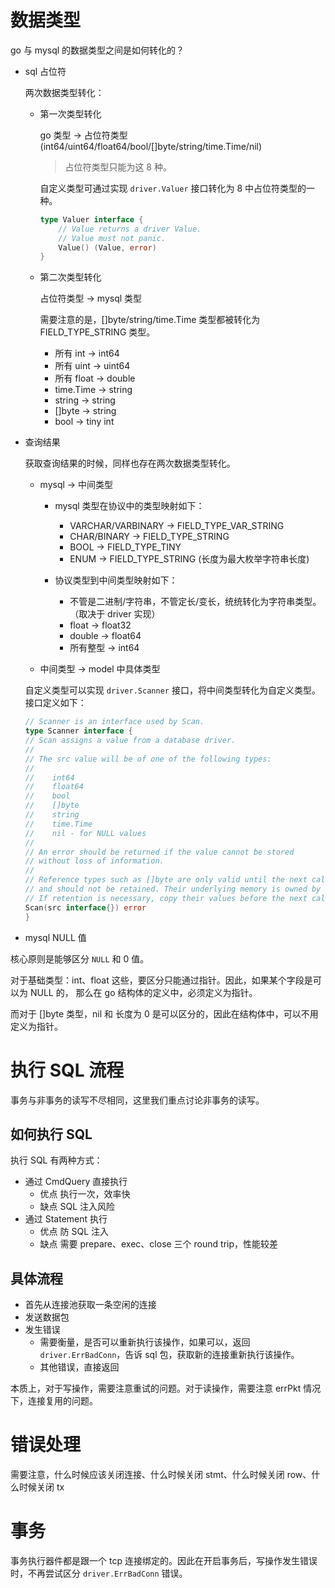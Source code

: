 # 数据类型

go 与 mysql 的数据类型之间是如何转化的？

- sql 占位符
  
  两次数据类型转化：
    
  - 第一次类型转化
    
    go 类型 -> 占位符类型(int64/uint64/float64/bool/[]byte/string/time.Time/nil)
    > 占位符类型只能为这 8 种。
    
    自定义类型可通过实现 `driver.Valuer` 接口转化为 8 中占位符类型的一种。
    
    ```go
    type Valuer interface {
	    // Value returns a driver Value.
	    // Value must not panic.
	    Value() (Value, error)
    }
    ```
    
  - 第二次类型转化
    
    占位符类型 -> mysql 类型
    
    需要注意的是，[]byte/string/time.Time 类型都被转化为 FIELD_TYPE_STRING 类型。
    - 所有 int -> int64
    - 所有 uint -> uint64
    - 所有 float -> double
    - time.Time -> string
    - string -> string
    - []byte -> string
    - bool -> tiny int
  
- 查询结果 
   
    获取查询结果的时候，同样也存在两次数据类型转化。
    
    - mysql -> 中间类型
    
      - mysql 类型在协议中的类型映射如下：
        - VARCHAR/VARBINARY -> FIELD_TYPE_VAR_STRING
        - CHAR/BINARY -> FIELD_TYPE_STRING
        - BOOL -> FIELD_TYPE_TINY
        - ENUM -> FIELD_TYPE_STRING (长度为最大枚举字符串长度)
      
      - 协议类型到中间类型映射如下：
      
        - 不管是二进制/字符串，不管定长/变长，统统转化为字符串类型。（取决于 driver 实现）
        - float -> float32
        - double -> float64
        - 所有整型 -> int64
  
    - 中间类型 -> model 中具体类型
  
    自定义类型可以实现 `driver.Scanner` 接口，将中间类型转化为自定义类型。接口定义如下：
    ```go
    // Scanner is an interface used by Scan.
    type Scanner interface {
	// Scan assigns a value from a database driver.
	//
	// The src value will be of one of the following types:
	//
	//    int64
	//    float64
	//    bool
	//    []byte
	//    string
	//    time.Time
	//    nil - for NULL values
	//
	// An error should be returned if the value cannot be stored
	// without loss of information.
	//
	// Reference types such as []byte are only valid until the next call to Scan
	// and should not be retained. Their underlying memory is owned by the driver.
	// If retention is necessary, copy their values before the next call to Scan.
    Scan(src interface{}) error
  }
    ```
- mysql NULL 值

核心原则是能够区分 `NULL` 和 0 值。

对于基础类型：int、float 这些，要区分只能通过指针。因此，如果某个字段是可以为 NULL 的， 那么在 go 结构体的定义中，必须定义为指针。

而对于 []byte 类型，nil 和 长度为 0 是可以区分的，因此在结构体中，可以不用定义为指针。

# 执行 SQL 流程

事务与非事务的读写不尽相同，这里我们重点讨论非事务的读写。

## 如何执行 SQL
执行 SQL 有两种方式：
  - 通过 CmdQuery 直接执行
    - 优点
      执行一次，效率快
    - 缺点
      SQL 注入风险
  - 通过 Statement 执行
    - 优点
      防 SQL 注入
    - 缺点
      需要 prepare、exec、close 三个 round trip，性能较差
      
## 具体流程

- 首先从连接池获取一条空闲的连接
- 发送数据包
- 发生错误
  - 需要衡量，是否可以重新执行该操作，如果可以，返回 `driver.ErrBadConn`，告诉 sql 包，获取新的连接重新执行该操作。
  - 其他错误，直接返回
    
本质上，对于写操作，需要注意重试的问题。对于读操作，需要注意 errPkt 情况下，连接复用的问题。

# 错误处理

需要注意，什么时候应该关闭连接、什么时候关闭 stmt、什么时候关闭 row、什么时候关闭 tx

# 事务

事务执行器件都是跟一个 tcp 连接绑定的。因此在开启事务后，写操作发生错误时，不再尝试区分 `driver.ErrBadConn` 错误。